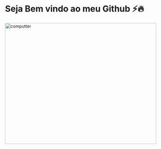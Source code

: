 # Seja Bem vindo ao meu Github ⚡🔥
  <img src="https://dbdzm869oupei.cloudfront.net/img/alfombretaratoli/preview/44284.png" alt="computter" width="500px" height="400px">
